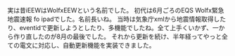 実は昔iEEWはWolfxEEWという名前でした。
初代は6月ごろのEQS Wolfx緊急地震速報 fo ipadでした。名前長いね。
当時は気象庁xmlから地震情報取得したり、eventidで更新しようとしたり、多機能でしたね。全て上手くいかず、一から作り直したのが8月の最後でした。
それから更新を続け、半年経ってやっと全ての電文に対応し、自動更新機能を実装できました。
